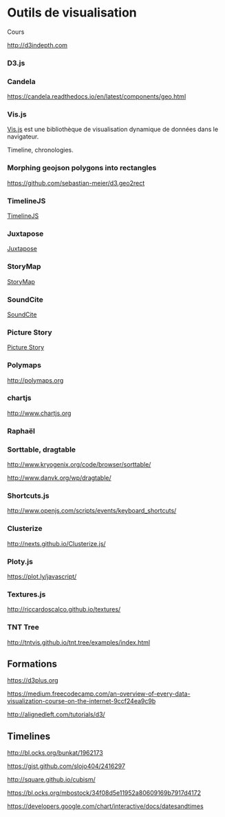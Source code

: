 # Outils de visualisation

Cours

http://d3indepth.com

### D3.js

### Candela 

https://candela.readthedocs.io/en/latest/components/geo.html

### Vis.js

[Vis.js](http://visjs.org) est une bibliothèque de visualisation dynamique de données dans le navigateur.

Timeline, chronologies.

### Morphing geojson polygons into rectangles

https://github.com/sebastian-meier/d3.geo2rect

### TimelineJS

[TimelineJS](http://timeline.knightlab.com)


### Juxtapose

[Juxtapose](https://juxtapose.knightlab.com)


### StoryMap

[StoryMap](https://storymap.knightlab.com)


### SoundCite

[SoundCite](http://soundcite.knightlab.com)

### Picture Story

[Picture Story](http://picturestory.knightlab.com)

### Polymaps

http://polymaps.org

### chartjs

http://www.chartjs.org

### Raphaël

### Sorttable, dragtable

http://www.kryogenix.org/code/browser/sorttable/

http://www.danvk.org/wp/dragtable/

### Shortcuts.js

http://www.openjs.com/scripts/events/keyboard_shortcuts/

### Clusterize

http://nexts.github.io/Clusterize.js/

### Ploty.js

https://plot.ly/javascript/

### Textures.js

http://riccardoscalco.github.io/textures/

### TNT Tree

http://tntvis.github.io/tnt.tree/examples/index.html

## Formations

https://d3plus.org

https://medium.freecodecamp.com/an-overview-of-every-data-visualization-course-on-the-internet-9ccf24ea9c9b

http://alignedleft.com/tutorials/d3/

## Timelines

http://bl.ocks.org/bunkat/1962173

https://gist.github.com/slojo404/2416297

http://square.github.io/cubism/

https://bl.ocks.org/mbostock/34f08d5e11952a80609169b7917d4172

https://developers.google.com/chart/interactive/docs/datesandtimes
